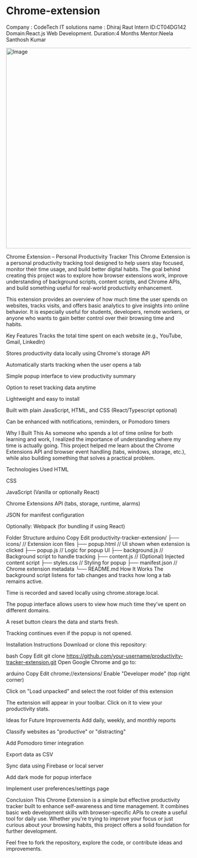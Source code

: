 # Chrome-extension
Company : CodeTech IT solutions
name : Dhiraj Raut 
Intern ID:CT04DG142
Domain:React.js Web Development. 
Duration:4 Months 
Mentor:Neela Santhosh Kumar









<img width="828" height="546" alt="Image" src="https://github.com/user-attachments/assets/3df74d2b-0068-4605-8dce-7712ad6777b8" />


Chrome Extension – Personal Productivity Tracker
This Chrome Extension is a personal productivity tracking tool designed to help users stay focused, monitor their time usage, and build better digital habits. The goal behind creating this project was to explore how browser extensions work, improve understanding of background scripts, content scripts, and Chrome APIs, and build something useful for real-world productivity enhancement.

This extension provides an overview of how much time the user spends on websites, tracks visits, and offers basic analytics to give insights into online behavior. It is especially useful for students, developers, remote workers, or anyone who wants to gain better control over their browsing time and habits.

Key Features
Tracks the total time spent on each website (e.g., YouTube, Gmail, LinkedIn)

Stores productivity data locally using Chrome's storage API

Automatically starts tracking when the user opens a tab

Simple popup interface to view productivity summary

Option to reset tracking data anytime

Lightweight and easy to install

Built with plain JavaScript, HTML, and CSS (React/Typescript optional)

Can be enhanced with notifications, reminders, or Pomodoro timers

Why I Built This
As someone who spends a lot of time online for both learning and work, I realized the importance of understanding where my time is actually going. This project helped me learn about the Chrome Extensions API and browser event handling (tabs, windows, storage, etc.), while also building something that solves a practical problem.

Technologies Used
HTML

CSS

JavaScript (Vanilla or optionally React)

Chrome Extensions API (tabs, storage, runtime, alarms)

JSON for manifest configuration

Optionally: Webpack (for bundling if using React)

Folder Structure
arduino
Copy
Edit
productivity-tracker-extension/
├── icons/                     // Extension icon files
├── popup.html                // UI shown when extension is clicked
├── popup.js                  // Logic for popup UI
├── background.js             // Background script to handle tracking
├── content.js                // (Optional) Injected content script
├── styles.css                // Styling for popup
├── manifest.json             // Chrome extension metadata
└── README.md
How It Works
The background script listens for tab changes and tracks how long a tab remains active.

Time is recorded and saved locally using chrome.storage.local.

The popup interface allows users to view how much time they've spent on different domains.

A reset button clears the data and starts fresh.

Tracking continues even if the popup is not opened.

Installation Instructions
Download or clone this repository:

bash
Copy
Edit
git clone https://github.com/your-username/productivity-tracker-extension.git
Open Google Chrome and go to:

arduino
Copy
Edit
chrome://extensions/
Enable "Developer mode" (top right corner)

Click on "Load unpacked" and select the root folder of this extension

The extension will appear in your toolbar. Click on it to view your productivity stats.

Ideas for Future Improvements
Add daily, weekly, and monthly reports

Classify websites as "productive" or "distracting"

Add Pomodoro timer integration

Export data as CSV

Sync data using Firebase or local server

Add dark mode for popup interface

Implement user preferences/settings page

Conclusion
This Chrome Extension is a simple but effective productivity tracker built to enhance self-awareness and time management. It combines basic web development skills with browser-specific APIs to create a useful tool for daily use. Whether you're trying to improve your focus or just curious about your browsing habits, this project offers a solid foundation for further development.

Feel free to fork the repository, explore the code, or contribute ideas and improvements.
